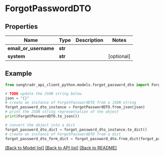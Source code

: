 # ForgotPasswordDTO


## Properties

Name | Type | Description | Notes
------------ | ------------- | ------------- | -------------
**email_or_username** | **str** |  | 
**system** | **str** |  | [optional] 

## Example

```python
from songtradr_api_client_python.models.forgot_password_dto import ForgotPasswordDTO

# TODO update the JSON string below
json = "{}"
# create an instance of ForgotPasswordDTO from a JSON string
forgot_password_dto_instance = ForgotPasswordDTO.from_json(json)
# print the JSON string representation of the object
print(ForgotPasswordDTO.to_json())

# convert the object into a dict
forgot_password_dto_dict = forgot_password_dto_instance.to_dict()
# create an instance of ForgotPasswordDTO from a dict
forgot_password_dto_form_dict = forgot_password_dto.from_dict(forgot_password_dto_dict)
```
[[Back to Model list]](../README.md#documentation-for-models) [[Back to API list]](../README.md#documentation-for-api-endpoints) [[Back to README]](../README.md)


